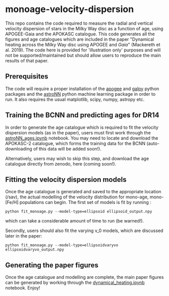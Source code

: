 # monoage-velocity-dispersion

This repo contains the code required to measure the radial and vertical velocity dispersion of stars in the Milky Way disc as a function of age, using APOGEE-Gaia and the APOKASC catalogue.
This code generates all the figures and age catalogues which are included in the paper "Dynamical heating across the Milky Way disc using APOGEE and _Gaia_" (Mackereth et al. 2019). The code here is provided for 'illustration only' purposes and will not be supported/maintained but should allow users to reproduce the main results of that paper.

## Prerequisites

The code will require a proper installation of the [apogee](https://github.com/jobovy/apogee) and [galpy](https://github.com/jobovy/galpy) python packages and the [astroNN](https://github.com/henrysky/astroNN) python machine learning package in order to run. It also requires the usual matplotlib, scipy, numpy, astropy etc.

## Training the BCNN and predicting ages for DR14

In order to generate the age catalogue which is required to fit the velocity dispersion models (as in the paper), users must first work through the [astroNN_ages.ipynb](https://github.com/jmackereth/monoage-velocity-dispersion/blob/master/py/astroNN_ages.ipynb) notebook. You may need to locate and download the APOKASC-2 catalogue, which forms the training data for the BCNN (auto-downloading of this data will be added soon!).

Alternatively, users may wish to skip this step, and download the age catalogue directly from zenodo, here (coming soon!).

## Fitting the velocity dispersion models

Once the age catalogue is generated and saved to the appropriate location (/sav), the actual modelling of the velocity distribution for mono-age, mono-[Fe/H] populations can begin. The first set of models is fit by running :
```
python fit_monoage.py --model-type=ellipsoid ellipsoid_output.npy
```
which can take a considerable amount of time to run (be warned!).

Secondly, users should also fit the varying v_0 models, which are discussed later in the paper:
```
python fit_monoage.py --model-type=ellipsoidvaryvo ellipsoidvaryvo_output.npy
```

## Generating the paper figures

Once the age catalogue and modelling are complete, the main paper figures can be generated by working through the [dynamical_heating.ipynb](https://github.com/jmackereth/monoage-velocity-dispersion/blob/master/py/dynamical_heating.ipynb) notebook. Enjoy!





